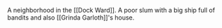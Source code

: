 A neighborhood in the [[Dock Ward]]. A poor slum with a big ship full of bandits and also [[Grinda Garloth]]'s house.